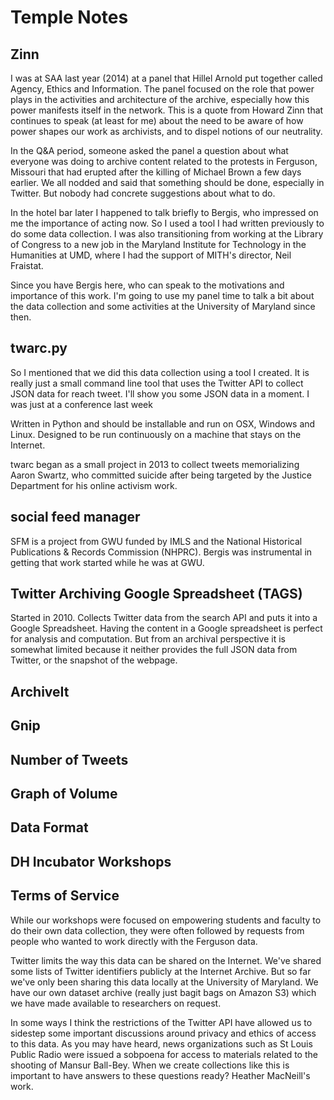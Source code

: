 # Temple Notes

## Zinn

I was at SAA last year (2014) at a panel that Hillel Arnold put together called Agency, Ethics and Information. The panel focused on the role that power plays in the activities and architecture of the archive, especially how this power manifests itself in the network. This is a quote from Howard Zinn that continues to speak (at least for me) about the need to be aware of how power shapes our work as archivists, and to dispel notions of our neutrality.

In the Q&A period, someone asked the panel a question about what everyone was doing to archive content related to the protests in Ferguson, Missouri that had erupted after the killing of Michael Brown a few days earlier. We all nodded and said that something should be done, especially in Twitter. But nobody had concrete suggestions about what to do.

In the hotel bar later I happened to talk briefly to Bergis, who impressed on me the importance of acting now. So I used a tool I had written previously to do some data collection.  I was also transitioning from working at the Library of Congress to a new job in the Maryland Institute for Technology in the Humanities at UMD, where I had the support of MITH's director, Neil Fraistat.

Since you have Bergis here, who can speak to the motivations and importance of
this work. I'm going to use my panel time to talk a bit about the data
collection and some activities at the University of Maryland since then. 

## twarc.py

So I mentioned that we did this data collection using a tool I created. It is really just a small command line tool that uses the Twitter API to collect  JSON data for reach tweet. I'll show you some JSON data in a moment. I was just at a conference last week 

Written in Python and should be installable and run on OSX, Windows and Linux.
Designed to be run continuously on a machine that stays on the Internet.

twarc began as a small project in 2013 to collect tweets memorializing Aaron Swartz, who committed suicide after being targeted by the Justice Department for his online activism work.

## social feed manager

SFM is a project from GWU funded by IMLS and the National Historical Publications & Records Commission (NHPRC). Bergis was instrumental in getting that work started while he was at GWU.

## Twitter Archiving Google Spreadsheet (TAGS)

Started in 2010. Collects Twitter data from the search API and puts it into a Google Spreadsheet. Having the content in a Google spreadsheet is perfect for analysis and computation.  But from an archival perspective it is somewhat limited because it neither provides the full JSON data from Twitter, or the snapshot of the webpage.

## ArchiveIt

## Gnip

## Number of Tweets

## Graph of Volume

## Data Format

## DH Incubator Workshops

## Terms of Service

While our workshops were focused on empowering students and faculty to do their own data collection, they were often followed by requests from people who wanted to work directly with the Ferguson data.

Twitter limits the way this data can be shared on the Internet. We've shared
some lists of Twitter identifiers publicly at the Internet Archive. But so far
we've only been sharing this data locally at the University of Maryland. We have
our own dataset archive (really just bagit bags on Amazon S3) which we have made
available to researchers on request.

In some ways I think the restrictions of the Twitter API have allowed us to
sidestep some important discussions around privacy and ethics of access to this
data. As you may have heard, news organizations such as St Louis Public Radio
were issued a sobpoena for access to materials related to the shooting of Mansur
Ball-Bey. When we create collections like this is important to have answers to
these questions ready? Heather MacNeill's work. 
